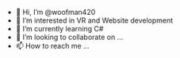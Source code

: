 - 👋 Hi, I’m @woofman420
- 👀 I’m interested in VR and Website development
- 🌱 I’m currently learning C#
- 💞️ I’m looking to collaborate on ...
- 📫 How to reach me ...

<!---
woofman420/woofman420 is a ✨ special ✨ repository because its `README.md` (this file) appears on your GitHub profile.
You can click the Preview link to take a look at your changes.
--->
